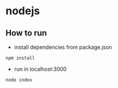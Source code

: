 # nodejs
## How to run
- install dependencies from package.json
```
npm install
```
- run in localhost:3000
```
node index
```
